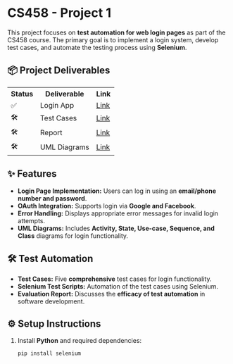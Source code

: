 # CS458 - Project 1

This project focuses on **test automation for web login pages** as part of the CS458 course. The primary goal is to implement a login system, develop test cases, and automate the testing process using **Selenium**.

## 📦 Project Deliverables
<table align="center">
    <th>Status</th>
    <th>Deliverable</th>
    <th>Link</th>
  <tr>
    <td>✅</td>
    <td>Login App</td>
    <td><a href="https://login-app-seven-zeta.vercel.app/">Link</a></td>
  </tr>
  <tr>
    <td>🛠️</td>
    <td>Test Cases</td>
    <td><a href="Report.pdf">Link</a></td>
  </tr>
  <tr>
    <td>🛠️</td>
    <td>Report</td>
    <td><a href="Report.pdf">Link</a></td>
  </tr>
  <tr>
    <td>🛠️</td>
    <td>UML Diagrams</td>
    <td><a href="/UML Diagrams">Link</a></td>
  </tr>
</table>

## ✨ Features
- **Login Page Implementation:** Users can log in using an **email/phone number and password**.
- **OAuth Integration:** Supports login via **Google and Facebook**.
- **Error Handling:** Displays appropriate error messages for invalid login attempts.
- **UML Diagrams:** Includes **Activity, State, Use-case, Sequence, and Class** diagrams for login functionality.

## 🛠️ Test Automation
- **Test Cases:** Five **comprehensive** test cases for login functionality.
- **Selenium Test Scripts:** Automation of the test cases using Selenium.
- **Evaluation Report:** Discusses the **efficacy of test automation** in software development.


## ⚙️ Setup Instructions
1. Install **Python** and required dependencies:
   ```sh
   pip install selenium
